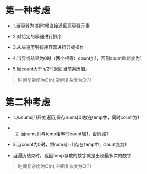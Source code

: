 第一种考虑
======================

+ 1.当容器为1的时候直接返回原容器元素

+ 2.对给定的容器进行排序

+ 3.从头遍历到有序容器进行异或操作

+ 4.当异或结果为0时（两个相等）count加1，否则count重新变为1

+ 5.当count大于n/2时返回当前遍历值。


> 时间复杂度为O(n),空间复杂度为O(1)



第二种考虑
==========================================

+ 1.从nums[1]开始遍历,保存nums[0]放在temp中，同时count为1

+ 2. 当nums[i]与temp相等时count加1，否则减1

+ 3.当count为0时，将nums[i+1]存在temp中，count变为1

+ 当遍历结束时，返回temp存放的数字就是出现最多次的数字

> 时间复杂度为O(n),空间复杂度为O(1)

